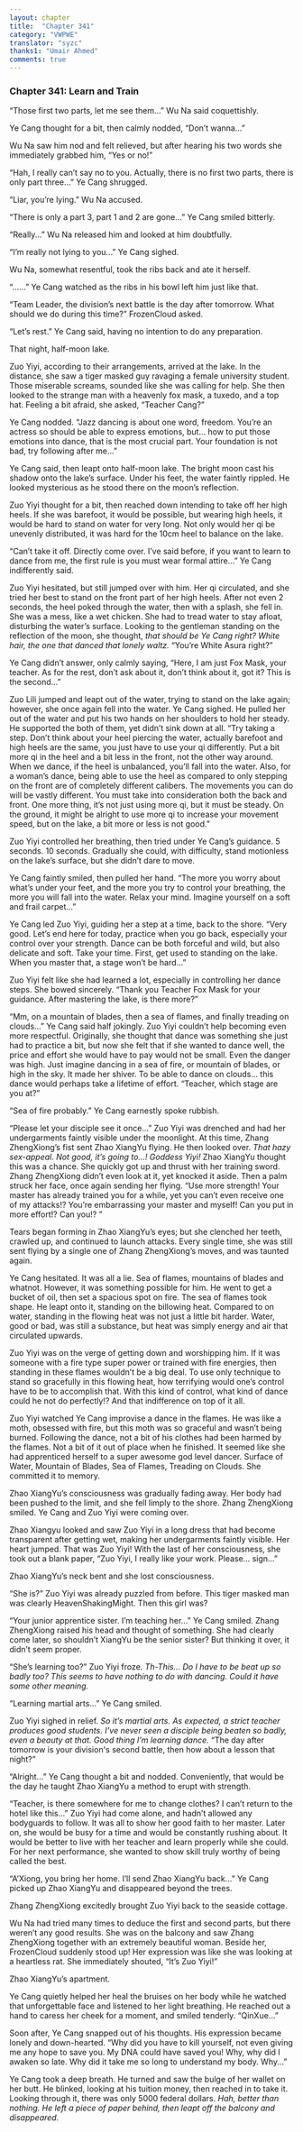 ```yaml
---
layout: chapter
title:  "Chapter 341"
category: "VWPWE"
translator: "syzc"
thanks1: "Umair Ahmed"
comments: true
---
```


### Chapter 341: Learn and Train

“Those first two parts, let me see them...” Wu Na said coquettishly.

Ye Cang thought for a bit, then calmly nodded, “Don’t wanna...”

Wu Na saw him nod and felt relieved, but after hearing his two words she immediately grabbed him, “Yes or no!”

“Hah, I really can’t say no to you. Actually, there is no first two parts, there is only part three...” Ye Cang shrugged.

“Liar, you’re lying.” Wu Na accused.

“There is only a part 3, part 1 and 2 are gone...” Ye Cang smiled bitterly.

“Really...” Wu Na released him and looked at him doubtfully.

“I’m really not lying to you...” Ye Cang sighed.

Wu Na, somewhat resentful, took the ribs back and ate it herself.

“......” Ye Cang watched as the ribs in his bowl left him just like that.

“Team Leader, the division’s next battle is the day after tomorrow. What should we do during this time?” FrozenCloud asked.

“Let’s rest.” Ye Cang said, having no intention to do any preparation.

That night, half-moon lake.

Zuo Yiyi, according to their arrangements, arrived at the lake. In the distance, she saw a tiger masked guy ravaging a female university student. Those miserable screams, sounded like she was calling for help. She then looked to the strange man with a heavenly fox mask, a tuxedo, and a top hat. Feeling a bit afraid, she asked, “Teacher Cang?”

Ye Cang nodded. “Jazz dancing is about one word, freedom. You’re an actress so should be able to express emotions, but… how to put those emotions into dance, that is the most crucial part. Your foundation is not bad, try following after me...”

Ye Cang said, then leapt onto half-moon lake. The bright moon cast his shadow onto the lake’s surface. Under his feet, the water faintly rippled. He looked mysterious as he stood there on the moon’s reflection.

Zuo Yiyi thought for a bit, then reached down intending to take off her high heels. If she was barefoot, it would be possible, but wearing high heels, it would be hard to stand on water for very long. Not only would her qi be unevenly distributed, it was hard for the 10cm heel to balance on the lake. 

“Can’t take it off. Directly come over. I’ve said before, if you want to learn to dance from me, the first rule is you must wear formal attire...” Ye Cang indifferently said.

Zuo Yiyi hesitated, but still jumped over with him. Her qi circulated, and she tried her best to stand on the front part of her high heels. After not even 2 seconds, the heel poked through the water, then with a splash, she fell in. She was a mess, like a wet chicken. She had to tread water to stay afloat, disturbing the water’s surface. Looking to the gentleman standing on the reflection of the moon, she thought, *that should be Ye Cang right? White hair, the one that danced that lonely waltz.* “You’re White Asura right?”

Ye Cang didn’t answer, only calmly saying, “Here, I am just Fox Mask, your teacher. As for the rest, don’t ask about it, don’t think about it, got it? This is the second...”

Zuo Lili jumped and leapt out of the water, trying to stand on the lake again; however, she once again fell into the water. Ye Cang sighed. He pulled her out of the water and put his two hands on her shoulders to hold her steady. He supported the both of them, yet didn’t sink down at all. “Try taking a step. Don’t think about your heel piercing the water, actually barefoot and high heels are the same, you just have to use your qi differently. Put a bit more qi in the heel and a bit less in the front, not the other way around. When we dance, if the heel is unbalanced, you’ll fall into the water. Also, for a woman’s dance, being able to use the heel as compared to only stepping on the front are of completely different calibers. The movements you can do will be vastly different. You must take into consideration both the back and front. One more thing, it’s not just using more qi, but it must be steady. On the ground, it might be alright to use more qi to increase your movement speed, but on the lake, a bit more or less is not good.”

Zuo Yiyi controlled her breathing, then tried under Ye Cang’s guidance. 5 seconds. 10 seconds. Gradually she could, with difficulty, stand motionless on the lake’s surface, but she didn’t dare to move. 

Ye Cang faintly smiled, then pulled her hand. “The more you worry about what’s under your feet, and the more you try to control your breathing, the more you will fall into the water. Relax your mind. Imagine yourself on a soft and frail carpet...”

Ye Cang led Zuo Yiyi, guiding her a step at a time, back to the shore. “Very good. Let’s end here for today, practice when you go back, especially your control over your strength. Dance can be both forceful and wild, but also delicate and soft. Take your time. First, get used to standing on the lake. When you master that, a stage won’t be hard...”

Zuo Yiyi felt like she had learned a lot, especially in controlling her dance steps. She bowed sincerely. “Thank you Teacher Fox Mask for your guidance. After mastering the lake, is there more?”

“Mm, on a mountain of blades, then a sea of flames, and finally treading on clouds...” Ye Cang said half jokingly. Zuo Yiyi couldn’t help becoming even more respectful. Originally, she thought that dance was something she just had to practice a bit, but now she felt that if she wanted to dance well, the price and effort she would have to pay would not be small. Even the danger was high. Just imagine dancing in a sea of fire, or mountain of blades, or high in the sky. It made her shiver. To be able to dance on clouds… this dance would perhaps take a lifetime of effort. “Teacher, which stage are you at?”

“Sea of fire probably.” Ye Cang earnestly spoke rubbish.

“Please let your disciple see it once...” Zuo Yiyi was drenched and had her undergarments faintly visible under the moonlight. At this time, Zhang ZhengXiong’s fist sent Zhao XiangYu flying. He then looked over. *That hazy sex-appeal. Not good, it’s going to...! Goddess Yiyi!* Zhao XiangYu thought this was a chance. She quickly got up and thrust with her training sword. Zhang ZhengXiong didn’t even look at it, yet knocked it aside. Then a palm struck her face, once again sending her flying. “Use more strength! Your master has already trained you for a while, yet you can’t even receive one of my attacks!? You’re embarrassing your master and myself! Can you put in more effort!? Can you!? ”

Tears began forming in Zhao XiangYu’s eyes; but she clenched her teeth, crawled up, and continued to launch attacks. Every single time, she was still sent flying by a single one of Zhang ZhengXiong’s moves, and was taunted again.

Ye Cang hesitated. It was all a lie. Sea of flames, mountains of blades and whatnot. However, it was something possible for him. He went to get a bucket of oil, then set a spacious spot on fire. The sea of flames took shape. He leapt onto it, standing on the billowing heat. Compared to on water, standing in the flowing heat was not just a little bit harder. Water, good or bad, was still a substance, but heat was simply energy and air that circulated upwards.

Zuo Yiyi was on the verge of getting down and worshipping him. If it was someone with a fire type super power or trained with fire energies, then standing in these flames wouldn’t be a big deal. To use only technique to stand so gracefully in this flowing heat, how terrifying would one’s control have to be to accomplish that. With this kind of control, what kind of dance could he not do perfectly!? And that indifference on top of it all.

Zuo Yiyi watched Ye Cang improvise a dance in the flames. He was like a moth, obsessed with fire, but this moth was so graceful and wasn’t being burned. Following the dance, not a bit of his clothes had been harmed by the flames. Not a bit of it out of place when he finished. It seemed like she had apprenticed herself to a super awesome god level dancer. Surface of Water, Mountain of Blades, Sea of Flames, Treading on Clouds. She committed it to memory.

Zhao XiangYu’s consciousness was gradually fading away. Her body had been pushed to the limit, and she fell limply to the shore. Zhang ZhengXiong smiled. Ye Cang and Zuo Yiyi were coming over.

Zhao Xiangyu looked and saw Zuo Yiyi in a long dress that had become transparent after getting wet, making her undergarments faintly visible. Her heart jumped. That was Zuo Yiyi! With the last of her consciousness, she took out a blank paper, “Zuo Yiyi, I really like your work. Please… sign...”

Zhao XiangYu’s neck bent and she lost consciousness.

“She is?” Zuo Yiyi was already puzzled from before. This tiger masked man was clearly HeavenShakingMight. Then this girl was?

“Your junior apprentice sister. I’m teaching her...” Ye Cang smiled. Zhang ZhengXiong raised his head and thought of something. She had clearly come later, so shouldn’t XiangYu be the senior sister? But thinking it over, it didn’t seem proper. 

“She’s learning too?” Zuo Yiyi froze. *Th-This… Do I have to be beat up so badly too? This seems to have nothing to do with dancing. Could it have some other meaning.*

“Learning martial arts...” Ye Cang smiled.

Zuo Yiyi sighed in relief. *So it’s martial arts. As expected, a strict teacher produces good students. I’ve never seen a disciple being beaten so badly, even a beauty at that. Good thing I’m learning dance.* “The day after tomorrow is your division's second battle, then how about a lesson that night?”

“Alright...” Ye Cang thought a bit and nodded. Conveniently, that would be the day he taught Zhao XiangYu a method to erupt with strength.

“Teacher, is there somewhere for me to change clothes? I can’t return to the hotel like this...” Zuo Yiyi had come alone, and hadn’t allowed any bodyguards to follow. It was all to show her good faith to her master. Later on, she would be busy for a time and would be constantly rushing about. It would be better to live with her teacher and learn properly while she could. For her next performance, she wanted to show skill truly worthy of being called the best.

“A’Xiong, you bring her home. I’ll send Zhao XiangYu back...” Ye Cang picked up Zhao XiangYu and disappeared beyond the trees.

Zhang ZhengXiong excitedly brought Zuo Yiyi back to the seaside cottage.

Wu Na had tried many times to deduce the first and second parts, but there weren’t any good results. She was on the balcony and saw Zhang ZhengXiong together with an extremely beautiful woman. Beside her, FrozenCloud suddenly stood up! Her expression was like she was looking at a heartless rat. She immediately shouted, “It’s Zuo Yiyi!”

Zhao XiangYu’s apartment.

Ye Cang quietly helped her heal the bruises on her body while he watched that unforgettable face and listened to her light breathing. He reached out a hand to caress her cheek for a moment, and smiled tenderly. “QinXue...”

Soon after, Ye Cang snapped out of his thoughts. His expression became lonely and down-hearted. “Why did you have to kill yourself, not even giving me any hope to save you. My DNA could have saved you! Why, why did I awaken so late. Why did it take me so long to understand my body. Why...”

Ye Cang took a deep breath. He turned and saw the bulge of her wallet on her butt. He blinked, looking at his tuition money, then reached in to take it. Looking through it, there was only 5000 federal dollars. *Hah, better than nothing. He left a piece of paper behind, then leapt off the balcony and disappeared.*
